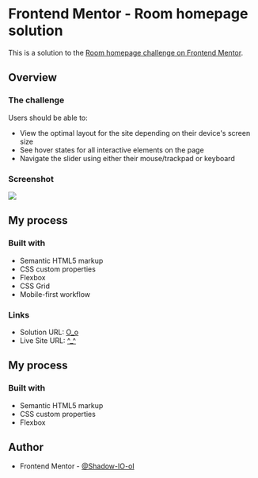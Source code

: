 # Frontend Mentor - Room homepage solution

This is a solution to the [Room homepage challenge on Frontend Mentor](https://www.frontendmentor.io/challenges/room-homepage-BtdBY_ENq).

## Overview

### The challenge

Users should be able to:

- View the optimal layout for the site depending on their device's screen size
- See hover states for all interactive elements on the page
- Navigate the slider using either their mouse/trackpad or keyboard

### Screenshot

![](./screenshot.jpg)

## My process

### Built with

- Semantic HTML5 markup
- CSS custom properties
- Flexbox
- CSS Grid
- Mobile-first workflow

### Links

- Solution URL: [O_o](https://github.com/Shadow-IO-oI/room-homepage)
- Live Site URL: [^_^](https://room-homepage-eight-neon.vercel.app)

## My process

### Built with

- Semantic HTML5 markup
- CSS custom properties
- Flexbox

## Author

- Frontend Mentor - [@Shadow-IO-oI](https://www.frontendmentor.io/profile/Shadow-IO-oI)
